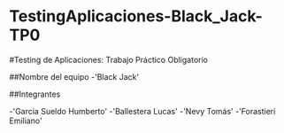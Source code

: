 # TestingAplicaciones-Black_Jack-TP0

#Testing de Aplicaciones: Trabajo Práctico Obligatorio

##Nombre del equipo
-'Black Jack'

##Integrantes

-'Garcia Sueldo Humberto'
-'Ballestera Lucas'
-'Nevy Tomás'
-'Forastieri Emiliano'


